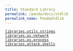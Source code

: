 ```yaml
---
title: Standard Library
permalink: /panda/docs/stdlib
permalink_name: PandaStdlib
---
```



[`libraries.utils.strings`](/panda/docs/utils_strings)  
[`libraries.os.network`](/panda/docs/os_network)  
[`libraries.os.process`](/panda/docs/os_process)  
[`libraries.attack.shells`](/panda/docs/attack_shells)  